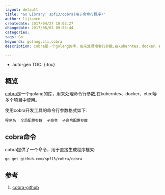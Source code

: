 ```yaml
---
layout: default
title: "Go Library: spf13/cobra(用于命令行程序)"
author: lijiaocn
createdate: 2017/04/27 10:03:27
changedate: 2017/05/03 09:53:44
categories:
tags: Go
keywords: golang,cli,cobra
description: cobra是一个golang的库，用来处理命令行参数,在kuberntes、docker、etcd等多个项目中使用。

---
```


* auto-gen TOC:
{:toc}

## 概览

[cobra][1]是一个golang的库，用来处理命令行参数,在kuberntes、docker、etcd等多个项目中使用。

使用cobra开发工具的命令行参数格式如下:

	程序名  全局配置参数  子命令  子命令配置参数

## cobra命令

cobra提供了一个命令，用于直接生成程序框架:

	go get github.com/spf13/cobra/cobra

## 

## 参考

1. [cobra-github][1]

[1]: https://github.com/spf13/cobra "https://github.com/spf13/cobra"
